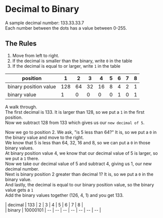 # Decimal to Binary

A sample decimal number: 133.33.33.7     
Each number between the dots has a value between 0-255.

## The Rules
1. Move from left to right.
2. If the decimal is smaller than the binary, write ```0``` in the table
3. If the decimal is equal to or larger, write ```1``` in the table

| position               | 1    |  2  |  3  |  4  |  5  |  6  |  7 |  8 |  
| ------                 | --   | --  | --  | --  | --  | --  | -- | -- |    
| binary position value  | 128  |  64 |  32 |  16 |  8  |  4  |  2 |  1 | 
| binary value           |  1   |  0  |  0  |  0  |  0  |  1  |  0 |  1 |


A walk through.     
The first decimal is 133.  It is larger than 128, so we put a ```1``` in the first position.       
Now we subtract 128 from 133 which gives us our ```new decimal of 5```.   

Now we go to position 2.  We ask, "is 5 less than 64?"  It is, so we put a ```0``` in the binary value and move to the right.    
We know that 5 is less than 64, 32, 16 and 8, so we can put a ```0``` in those binary values.    
At binary position value 4, we know that our decimal value of 5 is larger, so we put a ```1``` there.  
Now we take our decimal value of 5 and subtract 4, giving us 1, our new decimal number.    
Next is binary position 2 greater than decimal 1?  It is, so we put a ```0``` in the binary value.  
And lastly, the decimal is equal to our binary position value, so the binary value gets a ```1```     
Add the binary values together (126, 4, 1) and you get 133. 

| decimal     | 133        |  2  |  3  |  4  |  5  |  6  |  7 |  8 |  
| binary      | 10000101   | --  | --  | --  | --  | --  | -- | -- | 
